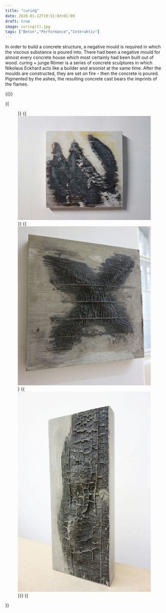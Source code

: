 ```yaml
---
title: "curing"
date: 2020-01-12T19:51:03+01:00
draft: true
image: curing(I).jpg 
tags: ["Beton","Performance","Interaktiv"]
---
```


In order to build a concrete structure, a negative mould is required in which the viscous substance is poured into. There had been a negative mould for almost every concrete house which most certainly had been built out of wood. curing + junge Römer is a series of concrete sculptures in which Nikolaus Eckhard acts like a builder and arsonist at the same time. After the moulds are constructed, they are set on fire – then the concrete is poured. Pigmented by the ashes, the resulting concrete cast bears the imprints of the flames.

{{<space>}}

{{<figure figcaption="caption text" >}}
  {{<img src="curing(w).jpg" alt="curing (w)" >}}
  {{<img src="curing(x).jpg" alt="curing (x)" >}
  {{<img src="curing(c).jpg" alt="curing (c)" >}}}
{{</figure >}}